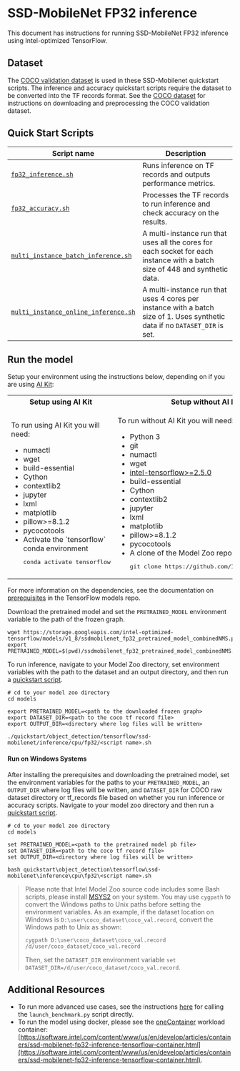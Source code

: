 <!--- 0. Title -->
# SSD-MobileNet FP32 inference

<!-- 10. Description -->

This document has instructions for running SSD-MobileNet FP32 inference using
Intel-optimized TensorFlow.


<!--- 30. Datasets -->
## Dataset

The [COCO validation dataset](http://cocodataset.org) is used in these
SSD-Mobilenet quickstart scripts. The inference and accuracy quickstart scripts require the dataset to be converted into the TF records format.
See the [COCO dataset](/datasets/coco/README.md) for instructions on
downloading and preprocessing the COCO validation dataset.


<!--- 40. Quick Start Scripts -->
## Quick Start Scripts

| Script name | Description |
|-------------|-------------|
| [`fp32_inference.sh`](fp32_inference.sh) | Runs inference on TF records and outputs performance metrics. |
| [`fp32_accuracy.sh`](fp32_accuracy.sh) | Processes the TF records to run inference and check accuracy on the results. |
| [`multi_instance_batch_inference.sh`](multi_instance_batch_inference.sh) | A multi-instance run that uses all the cores for each socket for each instance with a batch size of 448 and synthetic data. |
| [`multi_instance_online_inference.sh`](multi_instance_online_inference.sh) | A multi-instance run that uses 4 cores per instance with a batch size of 1. Uses synthetic data if no `DATASET_DIR` is set. |

<!--- 50. AI Kit -->
## Run the model

Setup your environment using the instructions below, depending on if you are
using [AI Kit](/docs/general/tensorflow/AIKit.md):

<table>
  <tr>
    <th>Setup using AI Kit</th>
    <th>Setup without AI Kit</th>
  </tr>
  <tr>
    <td>
      <p>To run using AI Kit you will need:</p>
      <ul>
        <li>numactl
        <li>wget
        <li>build-essential
        <li>Cython
        <li>contextlib2
        <li>jupyter
        <li>lxml
        <li>matplotlib
        <li>pillow>=8.1.2
        <li>pycocotools
        <li>Activate the `tensorflow` conda environment
        <pre>conda activate tensorflow</pre>
      </ul>
    </td>
    <td>
      <p>To run without AI Kit you will need:</p>
      <ul>
        <li>Python 3
        <li>git
        <li>numactl
        <li>wget
        <li><a href="https://pypi.org/project/intel-tensorflow/">intel-tensorflow>=2.5.0</a>
        <li>build-essential
        <li>Cython
        <li>contextlib2
        <li>jupyter
        <li>lxml
        <li>matplotlib
        <li>pillow>=8.1.2
        <li>pycocotools
        <li>A clone of the Model Zoo repo<br />
        <pre>git clone https://github.com/IntelAI/models.git</pre>
      </ul>
    </td>
  </tr>
</table>

For more information on the dependencies, see the documentation on [prerequisites](https://github.com/tensorflow/models/blob/6c21084503b27a9ab118e1db25f79957d5ef540b/research/object_detection/g3doc/installation.md#installation)
in the TensorFlow models repo.

Download the pretrained model and set the `PRETRAINED_MODEL` environment
variable to the path of the frozen graph.
```
wget https://storage.googleapis.com/intel-optimized-tensorflow/models/v1_8/ssdmobilenet_fp32_pretrained_model_combinedNMS.pb
export PRETRAINED_MODEL=$(pwd)/ssdmobilenet_fp32_pretrained_model_combinedNMS.pb
```

To run inference, navigate to your Model Zoo directory, set environment variables
with the path to the dataset and an output directory, and then run a
[quickstart script](#quick-start-scripts).
```
# cd to your model zoo directory
cd models

export PRETRAINED_MODEL=<path to the downloaded frozen graph>
export DATASET_DIR=<path to the coco tf record file>
export OUTPUT_DIR=<directory where log files will be written>

./quickstart/object_detection/tensorflow/ssd-mobilenet/inference/cpu/fp32/<script name>.sh
```

#### Run on Windows Systems
After installing the prerequisites and downloading the pretrained model, set the environment variables for the paths to your `PRETRAINED_MODEL`, an `OUTPUT_DIR` where log files will be written,
and `DATASET_DIR` for COCO raw dataset directory or tf_records file based on whether you run inference or accuracy scripts.
Navigate to your model zoo directory and then run a [quickstart script](#quick-start-scripts).
```
# cd to your model zoo directory
cd models

set PRETRAINED_MODEL=<path to the pretrained model pb file>
set DATASET_DIR=<path to the coco tf record file>
set OUTPUT_DIR=<directory where log files will be written>

bash quickstart\object_detection\tensorflow\ssd-mobilenet\inference\cpu\fp32\<script name>.sh
```
> Please note that Intel Model Zoo source code includes some Bash scripts, please install [MSYS2](https://www.msys2.org) on your system.
You may use `cygpath` to convert the Windows paths to Unix paths before setting the environment variables. 
As an example, if the dataset location on Windows is `D:\user\coco_dataset\coco_val.record`, convert the Windows path to Unix as shown:
> ```
> cygpath D:\user\coco_dataset\coco_val.record
> /d/user/coco_dataset/coco_val.record
>```
>Then, set the `DATASET_DIR` environment variable `set DATASET_DIR=/d/user/coco_dataset/coco_val.record`.

<!--- 90. Resource Links-->
## Additional Resources

* To run more advanced use cases, see the instructions [here](Advanced.md)
  for calling the `launch_benchmark.py` script directly.
* To run the model using docker, please see the [oneContainer](http://software.intel.com/containers)
  workload container:<br />
  [https://software.intel.com/content/www/us/en/develop/articles/containers/ssd-mobilenet-fp32-inference-tensorflow-container.html](https://software.intel.com/content/www/us/en/develop/articles/containers/ssd-mobilenet-fp32-inference-tensorflow-container.html).

